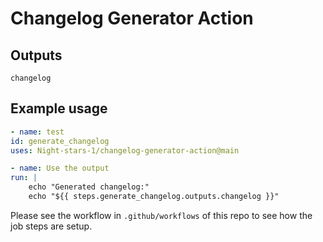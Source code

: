 <!--
 * @Author: Night-stars-1 nujj1042633805@gmail.com
 * @Date: 2024-04-21 13:14:53
 * @LastEditTime: 2024-04-21 14:25:04
 * @LastEditors: Night-stars-1 nujj1042633805@gmail.com
-->
# Changelog Generator Action

## Outputs

`changelog`

## Example usage

```yaml
- name: test
id: generate_changelog
uses: Night-stars-1/changelog-generator-action@main

- name: Use the output
run: |
    echo "Generated changelog:"
    echo "${{ steps.generate_changelog.outputs.changelog }}"
```

Please see the workflow in `.github/workflows` of this repo to see how the job steps are setup.
